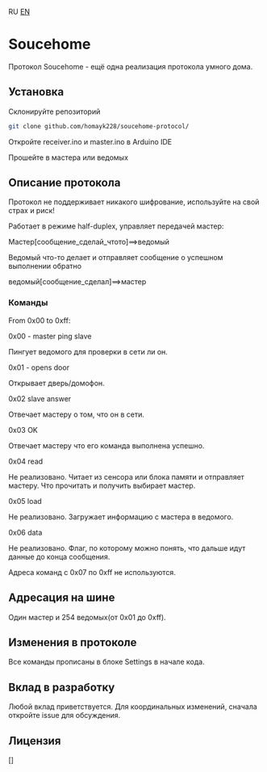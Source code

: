 RU [EN](github.com/homayk228/soucehome-protocol/Readme.md)

# Soucehome

Протокол Soucehome - ещё одна реализация протокола умного дома.

## Установка

Склонируйте репозиторий

```bash
git clone github.com/homayk228/soucehome-protocol/
```
Откройте receiver.ino и master.ino в Arduino IDE

Прошейте в мастера или ведомых

## Описание протокола

Протокол не поддерживает никакого шифрование, используйте на свой страх и риск!

Работает в режиме half-duplex, управляет передачей мастер:

Мастер[сообщение_сделай_чтото]==>ведомый

Ведомый что-то делает и отправляет сообщение о успешном выполнении обратно

ведомый[сообщение_сделал]==>мастер

### Команды

From 0x00 to 0xff:

0x00 - master ping slave

Пингует ведомого для проверки в сети ли он.

0x01 - opens door

Открывает дверь/домофон.

0x02 slave answer

Отвечает мастеру о том, что он в сети.

0x03 OK

Отвечает мастеру что его команда выполнена успешно.

0x04 read

Не реализовано. Читает из сенсора или блока памяти и отправляет мастеру. Что прочитать и получить выбирает мастер.

0x05 load

Не реализовано. Загружает информацию с мастера в ведомого.

0x06 data

Не реализовано. Флаг, по которому можно понять, что дальше идут данные до конца сообщения.

Адреса команд с 0x07 по 0xff не используются.

## Адресация на шине

Один мастер и 254 ведомых(от 0x01 до 0xff).

## Изменения в протоколе
Все команды прописаны в блоке Settings в начале кода.


## Вклад в разработку

Любой вклад приветствуется. Для координальных изменений, сначала откройте issue для обсуждения.

## Лицензия

[]

